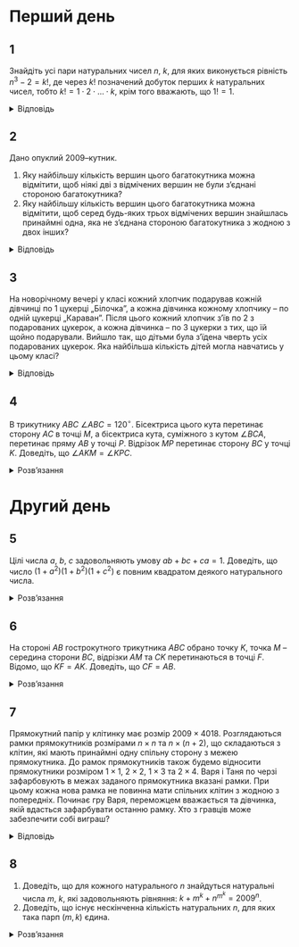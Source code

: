 # Перший день
## 1
Знайдіть усі пари натуральних чисел $n$, $k$, для яких виконується рівність $n^3 -2 = k!$, де через $k!$ позначений добуток перших $k$ натуральних чисел, тобто $k! = 1 \cdot 2 \cdot \ldots \cdot k$, крім того вважають, що $1! = 1$.
<details><summary>Відповідь</summary>

$n = 2$, $k = 3$
<details><summary>Розв’язання</summary>

При $k \geq 2$ сума $(k! + 2)$ кратна 2, тому $n = 2m$. Тоді при $k \geq 4$ у рівності $(2m)^3-k!=2$ ліва частина ділиться на 4, а права – ні. Таким чином, нам залишається перебрати випадки $k = 1, 2, 3$. Простим перебором і знаходимо єдиний розв’язок.
</details></details>

## 2
Дано опуклий 2009–кутник.
1. Яку найбільшу кількість вершин цього багатокутника можна відмітити, щоб ніякі дві з відмічених вершин не були з’єднані стороною багатокутника?
2. Яку найбільшу кількість вершин цього багатокутника можна відмітити, щоб серед будь-яких трьох відмічених вершин знайшлась принаймні одна, яка не з’єднана стороною багатокутника з жодною з двох інших?
<details><summary>Відповідь</summary>

1. 1004;
2. 1339.
<details><summary>Розв’язання</summary>

1. Перенумеруємо усі вершини номерами $1, 2, \ldots, 2009$. Відмітимо усі ті, які мають парні номери: $2, 4, 6, \ldots, 2008$. Покажемо, що більшу кількість відмітити неможливо. Дійсно, наприклад, ми відмітили вершину 1, тоді точно не можуть бути відміченими вершини 2 та 2009. А далі в кожній з тих пар, що залишились: $3 - 4, 5 - 6, \ldots, 2007 - 2008$ можна відмітити щонайбільше по одній вершині, тому максимум і виходить $1003 + 1 = 1004$ вершини.
2. Аналогічно до пункту 1) нам треба відмітити вершини таким чином, щоб серед них не було трьох поспіль. Відмітимо їх таким чином: $1, 2, 4, 5, 7, 8, \ldots, 2005, 2006, 2008$, тобто до відмічених не включаються усі вершини, які кратні 3, та вершина з номером 2009. Таким чином усього 1339 вершини. Покажемо, що більше обрати не можна. Зрозуміло, що ми обов’язково виберемо принаймні дві сусідні вершини, нехай це 1 та 2, тоді точно не будуть включені до відмічених вершини з номерами 3 та 2009, а далі з кожної з наведеної трійки вершин можна обрати щонайбільше по дві: $4 - 6$, $7 - 9$, $2005 - 2007$. Ще можна відмітити також вершину 2008. Таким чином максимум можна відмітити 1339 вершин.
</details></details>

## 3
На новорічному вечері у класі кожний хлопчик подарував кожній дівчинці по 1 цукерці „Білочка”, а кожна дівчинка кожному хлопчику – по одній цукерці „Караван”. Після цього кожний хлопчик з’їв по 2 з подарованих цукерок, а кожна дівчинка – по 3 цукерки з тих, що їй щойно подарували. Вийшло так, що дітьми була з’їдена чверть усіх подарованих цукерок. Яка найбільша кількість дітей могла навчатись у цьому класі?
<details><summary>Відповідь</summary>
35
<details><summary>Розв’язання</summary>

Нехай у класі хлопчиків $x$, а дівчат – $y$, тоді з умов задачі маємо таку рівність: $2xy = 4(3y + 2x)$, з якої маємо таке: $xy - 6y - 4x = 0$ або $(x - 6)(y - 4) = 24$. Достатньо далі переглянути усі дільники числа 24 і одержати різні можливі відповіді, серед яких максимальне значення $(x + y)$ буде для двох випадків: $\begin{cases} x - 6 = 1, \\ y - 4 = 24, \end{cases}$ або $\begin{cases} x - 6 = 24, \\ y - 4 = 1, \end{cases}$ для кожного з них відповідь буде: $x + y = 7 + 28 = 30 + 5 = 35$.
</details></details>

## 4
В трикутнику $ABC$ $\angle ABC = 120^\circ$. Бісектриса цього кута перетинає сторону $AC$ в точці $M$, а бісектриса кута, суміжного з кутом $\angle BCA$, перетинає пряму $AB$ у точці $P$. Відрізок $MP$ перетинає сторону $BC$ у точці $K$. Доведіть, що $\angle AKM = \angle KPC$.
<details><summary>Розв’язання</summary>

Покажемо, що $AK$ – бісектриса $\angle BAM$. Точка $P$ рівновіддалена від прямих $BC$ і $AC$, а також від прямих $BM$ і $BC$, оскільки $\angle ABM = \angle MBC = \angle CBP = 60^\circ$. Тому точка $P$ – рівновіддалена від прямих $BM$ і $MC$, отже точка $P$ належить бісектрисі $\angle BMC$. Тому точка $K$ рівновіддалена від прямих $AC$ і $BM$, а також від $BM$ і $AP$, тому $AK$ – бісектриса $\angle BAC$.

Позначимо $\angle BAK = \angle KAC = \alpha$, тоді послідовно обчислюємо: $\angle KMC = \frac{1}{2} \angle BMC =\frac{1}{2}(60^\circ + 2\alpha) = 30^\circ + \alpha$. $\angle BCA = 60^\circ - 2\alpha$, $\angle BCP = \frac{1}{2}(180^\circ - 60^\circ + 2\alpha) = 60^\circ + \alpha$, $\angle ACP = 60^\circ - 2\alpha + 60^\circ + \alpha = 120^\circ - \alpha$. $\angle MPC = 180^\circ - (120^\circ - \alpha + 30^\circ + \alpha) = 30^\circ$; $\angle AKM = 180^\circ - \angle AMK - \alpha = \angle KMC - \alpha = 30^\circ + \alpha - \alpha = 30^\circ = \angle MPC$, що й треба було довести.
</details>

# Другий день
## 5
Цілі числа $a$, $b$, $c$ задовольняють умову $ab + bc + ca =1$. Доведіть, що число $(1+a^2)(1+b^2)(1+c^2)$ є повним квадратом деякого натурального числа.
<details><summary>Розв’язання</summary>

Додамо до рівності $a^2$, тоді маємо: $a^2+ab+bc+ca=1+a^2$ або $(a + b)(a + c) = 1 + a^2$. Аналогічно: $(a+b)(b + c) = 1 + b^2$ та $(c+b)(a + c) = 1 + c^2. Якщо тепер усі рівності перемножити, одержимо, що$(1+a^2)(1+b^2)(1+c^2)=\left((a+b)(b+c)(a+c)\right)^2$, що й треба було довести.
</details>

## 6
На стороні $AB$ гострокутного трикутника $ABC$ обрано точку $K$, точка $M$ – середина сторони $BC$, відрізки $AM$ та $CK$ перетинаються в точці $F$. Відомо, що $KF = AK$. Доведіть, що $CF = AB$.
<details><summary>Розв’язання</summary>

На промені $AM$ оберемо таку точку $Q$, що $MQ = AM$. Тоді $ACQB$ – паралелограм і $\angle KAF = \angle FQC =\angle CFQ\implies CF=CQ=AB$, що й треба було довести
</details>

## 7
Прямокутний папір у клітинку має розмір $2009\times 4018$. Розглядаються рамки прямокутників розмірами $n\times n$ та $n\times (n+2)$, що складаються з клітин, які мають принаймні одну спільну сторону з межею прямокутника. До рамок прямокутників також будемо відносити прямокутники розміром $1\times 1$, $2\times 2$, $1\times 3$ та $2\times 4$. Варя і Таня по черзі зафарбовують в межах заданого прямокутника вказані рамки. При цьому кожна нова рамка не повинна мати спільних клітин з жодною з попередніх. Починає гру Варя, переможцем вважається та дівчинка, якій вдасться зафарбувати останню рамку. Хто з гравців може забезпечити собі виграш?
<details><summary>Відповідь</summary>
Перемагає Варя.
<details><summary>Розв’язання</summary>

Першим ходом Варя розбиває папір $2009\times 4018$ на два однакових прямокутники розміру $2007\times 2009$, фарбуючи прямокутник розміром $2009\times 2011$, ходом зображеним на рис.10. Далі Варя просто повторює ходи Тані на іншому прямокутнику.
</details></details>

## 8
1. Доведіть, що для кожного натурального $n$ знайдуться натуральні числа $m$, $k$, які задовольняють рівняння: $k + m^k + n^{m^k} = 2009^n$.
2. Доведіть, що існує нескінченна кількість натуральних $n$, для яких така парп $(m, k)$ єдина.
<details><summary>Розв’язання</summary>

1. Покладемо $m = 1$, тоді одержимо: $k + 1 + n^1 = 2009^n$, або $k = 2009^n - 1 - n$. Зрозуміло, що це і є розв’язок: $(n, m, k) = (n, 1, 2009^n - n - 1)$.
2. Якщо $m = 1$, рівняння зводиться до: $k + 1 + n = 2009^n$, яке виконується при єдиному значенні $k$. Отже, нові розв’язки можуть існувати лише за умови $m \ge 2$.
	
	Розглянемо $n = 2009^s$, де $s$ – натуральне. Тоді: $2009^{sm^k} < k + m^k + n^{m^k} = 2009^{2009^s}$, звідки: $s \cdot m^k < 2009^s$, тобто: $m^k < 2009^s$. Скористаємося наступною лемою:
	
	**Лема:** Для будь-якого натурального $n$ виконується нерівність: $2^n \geq n$.

	З цієї леми випливає, що при $m \geq 2$: $m^k \geq 2^k \geq k$, тобто: $k + m^k < 2009^s + 2009^s = 2\cdot 2009^s$. Але $k+m^k= 2009^{2009^s} - n^{m^k} = 2009^{2009^s} - 2009^{s\cdot m^k}$. Оскільки: $2009^s > 2 \cdot 1000^s > 2 \cdot 2^s \geq 2s$, а $m\ge 2$, то вираз справа ділиться на $2009^{2s}$. В той же час: $1 < k + m^k < 2 \cdot 2009^s$ не може ділитися на $2009^{2s}$, тобто для таких $n$ розв’язок єдиний. І очевидно, що таких $n$ нескінченно багато.
</details>
